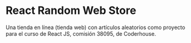 # React Random Web Store

Una tienda en línea (tienda web) con artículos aleatorios como proyecto
para el curso de React JS, comisión 38095, de Coderhouse.
